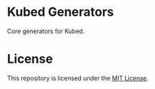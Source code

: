 # Kubed Generators

Core generators for Kubed.

# License

This repository is licensed under the [MIT License](LICENSE).

